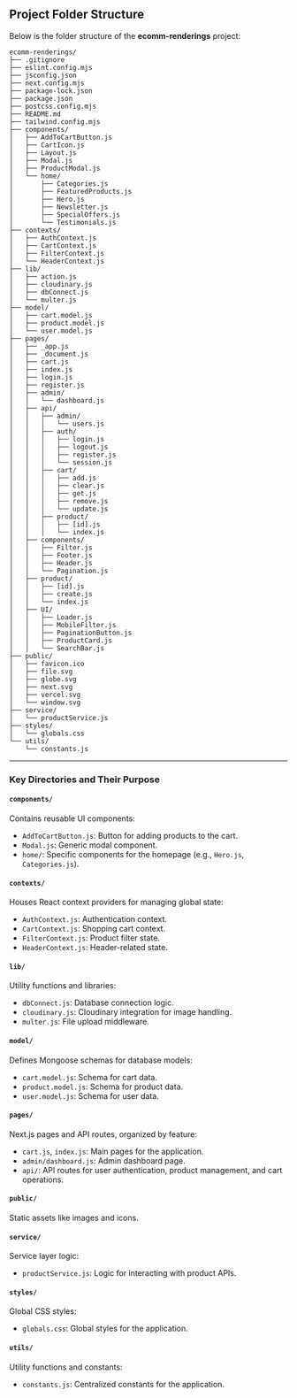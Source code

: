  

## Project Folder Structure

Below is the folder structure of the **ecomm-renderings** project:

```plaintext
ecomm-renderings/
├── .gitignore
├── eslint.config.mjs
├── jsconfig.json
├── next.config.mjs
├── package-lock.json
├── package.json
├── postcss.config.mjs
├── README.md
├── tailwind.config.mjs
├── components/
│   ├── AddToCartButton.js
│   ├── CartIcon.js
│   ├── Layout.js
│   ├── Modal.js
│   ├── ProductModal.js
│   └── home/
│       ├── Categories.js
│       ├── FeaturedProducts.js
│       ├── Hero.js
│       ├── Newsletter.js
│       ├── SpecialOffers.js
│       └── Testimonials.js
├── contexts/
│   ├── AuthContext.js
│   ├── CartContext.js
│   ├── FilterContext.js
│   └── HeaderContext.js
├── lib/
│   ├── action.js
│   ├── cloudinary.js
│   ├── dbConnect.js
│   └── multer.js
├── model/
│   ├── cart.model.js
│   ├── product.model.js
│   └── user.model.js
├── pages/
│   ├── _app.js
│   ├── _document.js
│   ├── cart.js
│   ├── index.js
│   ├── login.js
│   ├── register.js
│   ├── admin/
│   │   └── dashboard.js
│   ├── api/
│   │   ├── admin/
│   │   │   └── users.js
│   │   ├── auth/
│   │   │   ├── login.js
│   │   │   ├── logout.js
│   │   │   ├── register.js
│   │   │   └── session.js
│   │   ├── cart/
│   │   │   ├── add.js
│   │   │   ├── clear.js
│   │   │   ├── get.js
│   │   │   ├── remove.js
│   │   │   └── update.js
│   │   ├── product/
│   │   │   ├── [id].js
│   │   │   └── index.js
│   ├── components/
│   │   ├── Filter.js
│   │   ├── Footer.js
│   │   ├── Header.js
│   │   └── Pagination.js
│   ├── product/
│   │   ├── [id].js
│   │   ├── create.js
│   │   └── index.js
│   ├── UI/
│   │   ├── Loader.js
│   │   ├── MobileFilter.js
│   │   ├── PaginationButton.js
│   │   ├── ProductCard.js
│   │   └── SearchBar.js
├── public/
│   ├── favicon.ico
│   ├── file.svg
│   ├── globe.svg
│   ├── next.svg
│   ├── vercel.svg
│   └── window.svg
├── service/
│   └── productService.js
├── styles/
│   └── globals.css
└── utils/
    └── constants.js
```

---

### Key Directories and Their Purpose

#### **`components/`**
Contains reusable UI components:
- `AddToCartButton.js`: Button for adding products to the cart.
- `Modal.js`: Generic modal component.
- `home/`: Specific components for the homepage (e.g., `Hero.js`, `Categories.js`).

#### **`contexts/`**
Houses React context providers for managing global state:
- `AuthContext.js`: Authentication context.
- `CartContext.js`: Shopping cart context.
- `FilterContext.js`: Product filter state.
- `HeaderContext.js`: Header-related state.

#### **`lib/`**
Utility functions and libraries:
- `dbConnect.js`: Database connection logic.
- `cloudinary.js`: Cloudinary integration for image handling.
- `multer.js`: File upload middleware.

#### **`model/`**
Defines Mongoose schemas for database models:
- `cart.model.js`: Schema for cart data.
- `product.model.js`: Schema for product data.
- `user.model.js`: Schema for user data.

#### **`pages/`**
Next.js pages and API routes, organized by feature:
- `cart.js`, `index.js`: Main pages for the application.
- `admin/dashboard.js`: Admin dashboard page.
- `api/`: API routes for user authentication, product management, and cart operations.

#### **`public/`**
Static assets like images and icons.

#### **`service/`**
Service layer logic:
- `productService.js`: Logic for interacting with product APIs.

#### **`styles/`**
Global CSS styles:
- `globals.css`: Global styles for the application.

#### **`utils/`**
Utility functions and constants:
- `constants.js`: Centralized constants for the application.

 
